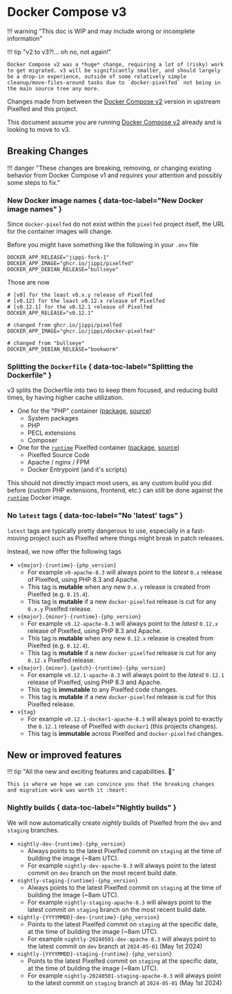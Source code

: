 # Docker Compose v3

!!! warning "This doc is WIP and may include wrong or incomplete information"

!!! tip "v2 to v3?!... oh no, not again!"

    Docker Compose v2 was a *huge* change, requiring a lot of (risky) work to get migrated. v3 will be significantly smaller, and should largely be a drop-in experience, outside of some relatively simple cleanup/move-files-around tasks due to `docker-pixelfed` not being in the main source tree any more.

Changes made from between the [Docker Compose v2](v2.0.md) version in upstream Pixelfed and this project.

This document assume you are running [Docker Compose v2](v2.0.md) already and is looking to move to v3.

## Breaking Changes

!!! danger "These changes are breaking, removing, or changing existing behavior from Docker Compose v1 and *requires* your attention and possibly some steps to fix."

### <!-- md:flag breaking-change --> New Docker image names { data-toc-label="New Docker image names" }

Since `docker-pixelfed` do not exist within the `pixelfed` project itself, the URL for the container images will change.

Before you might have something like the following in your `.env` file

```shell
DOCKER_APP_RELEASE="jippi-fork-1"
DOCKER_APP_IMAGE="ghcr.io/jippi/pixelfed"
DOCKER_APP_DEBIAN_RELEASE="bullseye"
```

Those are now

```shell
# [v0] for the least v0.x.y release of Pixelfed
# [v0.12] for the least v0.12.x release of Pixelfed
# [v0.12.1] for the v0.12.1 release of Pixelfed
DOCKER_APP_RELEASE="v0.12.1"

# changed from ghcr.io/jippi/pixelfed
DOCKER_APP_IMAGE="ghcr.io/jippi/docker-pixelfed"

# changed from "bullseye"
DOCKER_APP_DEBIAN_RELEASE="bookworm"
```

### <!-- md:flag breaking-change --> Splitting the `Dockerfile` { data-toc-label="Splitting the Dockerfile" }

v3 splits the Dockerfile into two to keep them focused, and reducing build times, by having higher cache utilization.

* One for the "PHP" container ([package](https://github.com/users/jippi/packages/container/package/docker-pixelfed-php), [source](https://github.com/jippi/docker-pixelfed/tree/main/images/php))
    * System packages
    * PHP
    * PECL extensions
    * Composer
* One for the [`runtime`](../customize/runtimes.md) Pixelfed container ([package](https://github.com/jippi/docker-pixelfed/pkgs/container/docker-pixelfed), [source](https://github.com/jippi/docker-pixelfed/tree/main/images/pixelfed))
    * Pixelfed Source Code
    * Apache / nginx / FPM
    * Docker Entrypoint (and it's scripts)

This should not directly impact most users, as any custom build you did before (custom PHP extensions, frontend, etc.) can still be done against the [`runtime`](../customize/runtimes.md) Docker image.

### <!-- md:flag breaking-change --> No `latest` tags { data-toc-label="No 'latest' tags" }

`latest` tags are typically pretty dangerous to use, especially in a fast-moving project such as Pixelfed where things might break in patch releases.

Instead, we now offer the following tags

* `v{major}-{runtime}-{php_version}`
    * For example `v0-apache-8.3` will always point to the *latest* `0.x` release of Pixelfed, using PHP 8.3 and Apache.
    * This tag is **mutable** when any new `0.x.y` release is created from Pixelfed (e.g. `0.15.4`).
    * This tag is **mutable** if a new `docker-pixelfed` release is cut for any `0.x.y` Pixelfed release.
* `v{major}.{minor}-{runtime}-{php_version}`
    * For example `v0.12-apache-8.3` will always point to the *latest* `0.12.x` release of Pixelfed, using PHP 8.3 and Apache.
    * This tag is **mutable** when any new `0.12.x` release is created from Pixelfed (e.g. `0.12.4`).
    * This tag is **mutable** if a new `docker-pixelfed` release is cut for any `0.12.x` Pixelfed release.
* `v{major}.{minor}.{patch}-{runtime}-{php_version}`
    * For example `v0.12.1-apache-8.3`  will always point to the *latest* `0.12.1` release of Pixelfed, using PHP 8.3 and Apache.
    * This tag is **immutable** to any Pixelfed code changes.
    * This tag is **mutable** if a new `docker-pixelfed` release is cut for this Pixelfed release.
* `v{tag}`
    * For example `v0.12.1-docker1-apache-8.3` will always point to exactly the `0.12.1` release of Pixelfed with `docker1` (this projects changes).
    * This tag is **immutable** across Pixelfed and `docker-pixelfed` changes.

## New or improved features

!!! tip "All the new and exciting features and capabilities. :rocket:"

    This is where we hope we can convince you that the breaking changes and migration work was worth it :heart:

### <!-- md:flag improvement-change --> Nightly builds { data-toc-label="Nightly builds" }

We will now automatically create *nightly* builds of Pixelfed from the `dev` and `staging` branches.

* `nightly-dev-{runtime}-{php_version}`
    * Always points to the latest Pixelfed commit on `staging` at the time of building the image (~8am UTC).
    * For example `nightly-dev-apache-8.3` will always point to the latest commit on `dev` branch on the most recent build date.
* `nightly-staging-{runtime}-{php_version}`
    * Always points to the latest Pixelfed commit on `staging` at the time of building the image (~8am UTC).
    * For example `nightly-staging-apache-8.3` will always point to the latest commit on `staging` branch on the most recent build date.
* `nightly-{YYYYMMDD}-dev-{runtime}-{php_version}`
    * Points to the latest Pixelfed commit on `staging` at the specific date, at the time of building the image (~8am UTC).
    * For example `nightly-20240501-dev-apache-8.3` will always point to the latest commit on `dev` branch at `2024-05-01` (May 1st 2024)
* `nightly-{YYYYMMDD}-staging-{runtime}-{php_version}`
    * Points to the latest Pixelfed commit on `staging` at the specific date, at the time of building the image (~8am UTC).
    * For example `nightly-20240501-staging-apache-8.3` will always point to the latest commit on `staging` branch at `2024-05-01` (May 1st 2024)
